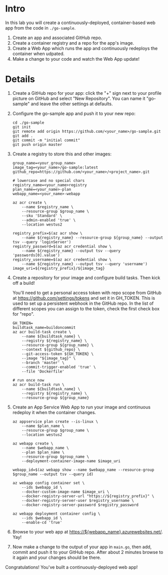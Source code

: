 #  Intro

In this lab you will create a continuously-deployed, container-based web app from the code in `./go-sample`.

1. Create an app and associated GitHub repo.
1. Create a container registry and a repo for the app's image.
1. Create a Web App which runs the app and continuously redeploys the container when udpated.
1. Make a change to your code and watch the Web App update!

# Details

1. Create a GitHub repo for your app: click the "+" sign next to your profile
picture on GitHub and select "New Repository". You can name it "go-sample" and
leave the other settings at defaults.

1. Configure the go-sample app and push it to your new repo:

	```
	cd ./go-sample
	git init
	git remote add origin https://github.com/<your_name>/go-sample.git
	git add .
	git commit -m "initial commit"
	git push origin master
	```

1. Create a registry to store this and other images:

	```
	group_name=<your_group_name>
	image_tag=<your_name>/go-sample:latest
	github_repo=https://github.com/<your_name>/<project_name>.git

    # lowercase and no special chars
	registry_name=<your_name>registry
	plan_name=<your_name>-plan
	webapp_name=<your_name>-webapp

	az acr create \
		--name $registry_name \
		--resource-group $group_name \
		--sku 'Standard' \
		--admin-enabled 'true' \
		--location westus2

	registry_prefix=$(az acr show \
		--name ${registry_name} --resource-group ${group_name} --output tsv --query 'loginServer')
	registry_password=$(az acr credential show \
		--name ${registry_name} --output tsv --query 'passwords[0].value')
	registry_username=$(az acr credential show \
		--name ${registry_name} --output tsv --query 'username')
	image_uri=${registry_prefix}/${image_tag}
	```

1. Create a repository for your image and configure build tasks. Then kick off a build!

	You'll need to get a personal access token with repo scope from GitHub at <https://github.com/settings/tokens> and set it in GH\_TOKEN. This is used to set up a persistent webhook in the GitHub repo. In the list of different scopes you can assign to the token, check the first check box for "repo".

	```
	GH_TOKEN=
	buildtask_name=buildoncommit
	az acr build-task create \
		--name ${buildtask_name} \
		--registry ${registry_name} \
		--resource-group ${group_name} \
		--context ${github_repo} \
		--git-access-token ${GH_TOKEN} \
		--image "${image_tag}" \
		--branch 'master' \
		--commit-trigger-enabled 'true' \
		--file 'Dockerfile'

    # run once now
	az acr build-task run \
		--name ${buildtask_name} \
		--registry ${registry_name} \
		--resource-group ${group_name}
	```

1. Create an App Service Web App to run your image and continuous redeploy it when the container changes.

	```
	az appservice plan create --is-linux \
		--name $plan_name \
		--resource-group $group_name \
		--location westus2

	az webapp create \
		--name $webapp_name \
		--plan $plan_name \
		--resource-group $group_name \
		--deployment-container-image-name $image_uri

	webapp_id=$(az webapp show --name $webapp_name --resource-group $group_name --output tsv --query id)

	az webapp config container set \
		--ids $webapp_id \
		--docker-custom-image-name $image_uri \
		--docker-registry-server-url "https://${registry_prefix}" \
		--docker-registry-server-user $registry_username \
		--docker-registry-server-password $registry_password

	az webapp deployment container config \
		--ids $webapp_id \
		--enable-cd 'true'
	```

1. Browse to your web app at <https://${webapp_name}.azurewebsites.net/>. Yay!

1. Now make a change to the output of your app in `main.go`, then add, commit and push it to your GitHub repo. After about 2 minutes browse to it again and your changes should be there.

Congratulations! You've built a continuously-deployed web app!
